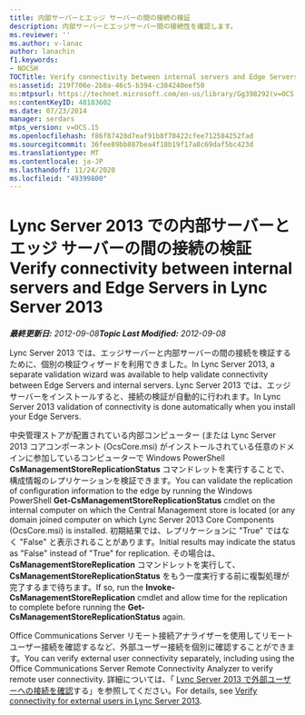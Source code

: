 ```yaml
---
title: 内部サーバーとエッジ サーバーの間の接続の検証
description: 内部サーバーとエッジサーバー間の接続性を確認します。
ms.reviewer: ''
ms.author: v-lanac
author: lanachin
f1.keywords:
- NOCSH
TOCTitle: Verify connectivity between internal servers and Edge Servers
ms:assetid: 219f706e-2b8a-46c5-b394-c384240eef50
ms:mtpsurl: https://technet.microsoft.com/en-us/library/Gg398292(v=OCS.15)
ms:contentKeyID: 48183602
ms.date: 07/23/2014
manager: serdars
mtps_version: v=OCS.15
ms.openlocfilehash: f86f87428d7eaf91b8f70422cfee712584252fad
ms.sourcegitcommit: 36fee89bb887bea4f18b19f17a8c69daf5bc423d
ms.translationtype: MT
ms.contentlocale: ja-JP
ms.lasthandoff: 11/24/2020
ms.locfileid: "49399800"
---
```

# <a name="verify-connectivity-between-internal-servers-and-edge-servers-in-lync-server-2013"></a><span data-ttu-id="b8b49-103">Lync Server 2013 での内部サーバーとエッジ サーバーの間の接続の検証</span><span class="sxs-lookup"><span data-stu-id="b8b49-103">Verify connectivity between internal servers and Edge Servers in Lync Server 2013</span></span>

<div data-xmlns="http://www.w3.org/1999/xhtml">

<div class="topic" data-xmlns="http://www.w3.org/1999/xhtml" data-msxsl="urn:schemas-microsoft-com:xslt" data-cs="https://msdn.microsoft.com/">

<div data-asp="https://msdn2.microsoft.com/asp">



</div>

<div id="mainSection">

<div id="mainBody"><span data-ttu-id="b8b49-104">

<span> </span></span><span class="sxs-lookup"><span data-stu-id="b8b49-104">

<span> </span></span></span>

<span data-ttu-id="b8b49-105">_**最終更新日:** 2012-09-08_</span><span class="sxs-lookup"><span data-stu-id="b8b49-105">_**Topic Last Modified:** 2012-09-08_</span></span>

<span data-ttu-id="b8b49-106">Lync Server 2013 では、エッジサーバーと内部サーバーの間の接続を検証するために、個別の検証ウィザードを利用できました。</span><span class="sxs-lookup"><span data-stu-id="b8b49-106">In Lync Server 2013, a separate validation wizard was available to help validate connectivity between Edge Servers and internal servers.</span></span> <span data-ttu-id="b8b49-107">Lync Server 2013 では、エッジサーバーをインストールすると、接続の検証が自動的に行われます。</span><span class="sxs-lookup"><span data-stu-id="b8b49-107">In Lync Server 2013 validation of connectivity is done automatically when you install your Edge Servers.</span></span>

<span data-ttu-id="b8b49-108">中央管理ストアが配置されている内部コンピューター (または Lync Server 2013 コアコンポーネント (OcsCore.msi) がインストールされている任意のドメインに参加しているコンピューターで Windows PowerShell **CsManagementStoreReplicationStatus** コマンドレットを実行することで、構成情報のレプリケーションを検証できます。</span><span class="sxs-lookup"><span data-stu-id="b8b49-108">You can validate the replication of configuration information to the edge by running the Windows PowerShell **Get-CsManagementStoreReplicationStatus** cmdlet on the internal computer on which the Central Management store is located (or any domain joined computer on which Lync Server 2013 Core Components (OcsCore.msi) is installed.</span></span> <span data-ttu-id="b8b49-109">初期結果では、レプリケーションに "True" ではなく "False" と表示されることがあります。</span><span class="sxs-lookup"><span data-stu-id="b8b49-109">Initial results may indicate the status as "False" instead of "True" for replication.</span></span> <span data-ttu-id="b8b49-110">その場合は、 **CsManagementStoreReplication** コマンドレットを実行して、 **CsManagementStoreReplicationStatus** をもう一度実行する前に複製処理が完了するまで待ちます。</span><span class="sxs-lookup"><span data-stu-id="b8b49-110">If so, run the **Invoke-CsManagementStoreReplication** cmdlet and allow time for the replication to complete before running the **Get-CsManagementStoreReplicationStatus** again.</span></span>

<span data-ttu-id="b8b49-111">Office Communications Server リモート接続アナライザーを使用してリモートユーザー接続を確認するなど、外部ユーザー接続を個別に確認することができます。</span><span class="sxs-lookup"><span data-stu-id="b8b49-111">You can verify external user connectivity separately, including using the Office Communications Server Remote Connectivity Analyzer to verify remote user connectivity.</span></span> <span data-ttu-id="b8b49-112">詳細については、「 [Lync Server 2013 で外部ユーザーへの接続を確認](lync-server-2013-verify-connectivity-for-external-users.md)する」を参照してください。</span><span class="sxs-lookup"><span data-stu-id="b8b49-112">For details, see [Verify connectivity for external users in Lync Server 2013](lync-server-2013-verify-connectivity-for-external-users.md).</span></span>

<span data-ttu-id="b8b49-113"></div>

<span> </span>

</div>

</div>

</span><span class="sxs-lookup"><span data-stu-id="b8b49-113"></div>

<span> </span>

</div>

</div>

</span></span></div>

